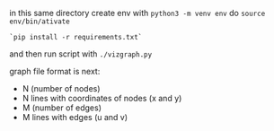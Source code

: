 in this same directory create env with
    `python3 -m venv env`
do
    `source env/bin/ativate`

    `pip install -r requirements.txt`

and then run script with
    `./vizgraph.py`

graph file format is next:

- N  (number of nodes)
- N lines with coordinates of nodes (x and y)
- M (number of edges)
- M lines with edges (u and v)

